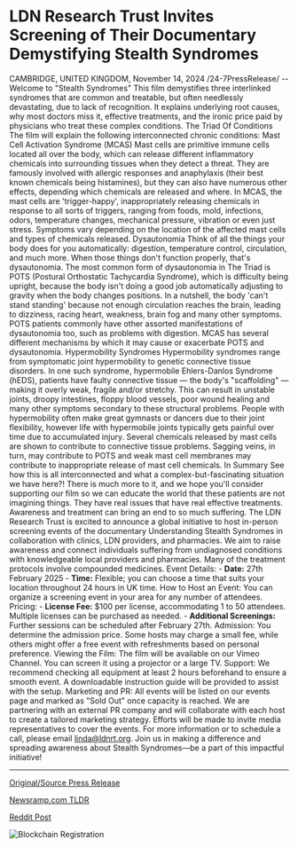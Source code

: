 # LDN Research Trust Invites Screening of Their Documentary Demystifying Stealth Syndromes

CAMBRIDGE, UNITED KINGDOM, November 14, 2024 /24-7PressRelease/ -- Welcome to "Stealth Syndromes"  This film demystifies three interlinked syndromes that are common and treatable, but often needlessly devastating, due to lack of recognition. It explains underlying root causes, why most doctors miss it, effective treatments, and the ironic price paid by physicians who treat these complex conditions.  The Triad Of Conditions  The film will explain the following interconnected chronic conditions:  Mast Cell Activation Syndrome (MCAS) Mast cells are primitive immune cells located all over the body, which can release different inflammatory chemicals into surrounding tissues when they detect a threat. They are famously involved with allergic responses and anaphylaxis (their best known chemicals being histamines), but they can also have numerous other effects, depending which chemicals are released and where. In MCAS, the mast cells are 'trigger-happy', inappropriately releasing chemicals in response to all sorts of triggers, ranging from foods, mold, infections, odors, temperature changes, mechanical pressure, vibration or even just stress. Symptoms vary depending on the location of the affected mast cells and types of chemicals released.  Dysautonomia Think of all the things your body does for you automatically: digestion, temperature control, circulation, and much more. When those things don't function properly, that's dysautonomia. The most common form of dysautonomia in The Triad is POTS (Postural Orthostatic Tachycardia Syndrome), which is difficulty being upright, because the body isn't doing a good job automatically adjusting to gravity when the body changes positions. In a nutshell, the body 'can't stand standing' because not enough circulation reaches the brain, leading to dizziness, racing heart, weakness, brain fog and many other symptoms. POTS patients commonly have other assorted manifestations of dysautonomia too, such as problems with digestion. MCAS has several different mechanisms by which it may cause or exacerbate POTS and dysautonomia.  Hypermobility Syndromes Hypermobility syndromes range from symptomatic joint hypermobility to genetic connective tissue disorders. In one such syndrome, hypermobile Ehlers-Danlos Syndrome (hEDS), patients have faulty connective tissue — the body's "scaffolding" — making it overly weak, fragile and/or stretchy. This can result in unstable joints, droopy intestines, floppy blood vessels, poor wound healing and many other symptoms secondary to these structural problems. People with hypermobility often make great gymnasts or dancers due to their joint flexibility, however life with hypermobile joints typically gets painful over time due to accumulated injury. Several chemicals released by mast cells are shown to contribute to connective tissue problems. Sagging veins, in turn, may contribute to POTS and weak mast cell membranes may contribute to inappropriate release of mast cell chemicals.  In Summary See how this is all interconnected and what a complex-but-fascinating situation we have here?! There is much more to it, and we hope you'll consider supporting our film so we can educate the world that these patients are not imagining things. They have real issues that have real effective treatments. Awareness and treatment can bring an end to so much suffering.  The LDN Research Trust is excited to announce a global initiative to host in-person screening events of the documentary Understanding Stealth Syndromes in collaboration with clinics, LDN providers, and pharmacies.  We aim to raise awareness and connect individuals suffering from undiagnosed conditions with knowledgeable local providers and pharmacies. Many of the treatment protocols involve compounded medicines.  Event Details: -	**Date:** 27th February 2025 -	**Time:** Flexible; you can choose a time that suits your location throughout 24 hours in UK time.  How to Host an Event: You can organize a screening event in your area for any number of attendees.  Pricing: -	**License Fee:** $100 per license, accommodating 1 to 50 attendees. Multiple licenses can be purchased as needed. -	**Additional Screenings:** Further sessions can be scheduled after February 27th.  Admission: You determine the admission price. Some hosts may charge a small fee, while others might offer a free event with refreshments based on personal preference.  Viewing the Film: The film will be available on our Vimeo Channel. You can screen it using a projector or a large TV.  Support: We recommend checking all equipment at least 2 hours beforehand to ensure a smooth event. A downloadable instruction guide will be provided to assist with the setup.  Marketing and PR: All events will be listed on our events page and marked as "Sold Out" once capacity is reached. We are partnering with an external PR company and will collaborate with each host to create a tailored marketing strategy. Efforts will be made to invite media representatives to cover the events. For more information or to schedule a call, please email linda@ldnrt.org.  Join us in making a difference and spreading awareness about Stealth Syndromes—be a part of this impactful initiative! 

---

[Original/Source Press Release](https://www.24-7pressrelease.com/press-release/516174/ldn-research-trust-invites-screening-of-their-documentary-demystifying-stealth-syndromes)
                    

[Newsramp.com TLDR](https://newsramp.com/curated-news/documentary-stealth-syndromes-to-raise-awareness-of-treatable-conditions/6cb340fa2dca802facd5177aae1a6627) 

 



[Reddit Post](https://www.reddit.com/r/Lifestyle_Culture/comments/1gr067t/documentary_stealth_syndromes_to_raise_awareness/) 



![Blockchain Registration](https://cdn.newsramp.app/24-7PressRelease/qrcode/2411/14/ulnaE0ZX.webp)